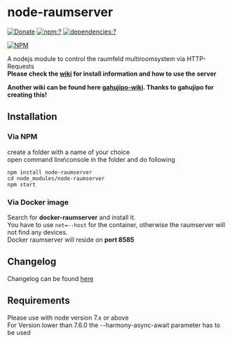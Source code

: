 # node-raumserver
[![Donate](https://img.shields.io/badge/Donate-PayPal-green.svg)](https://www.paypal.me/ChriD/)
[![npm:?](https://img.shields.io/npm/v/node-raumserver.svg?style=flat-square)](https://www.npmjs.com/packages/node-raumserver)
[![dependencies:?](https://img.shields.io/npm/dm/node-raumserver.svg?style=flat-square)](https://www.npmjs.com/packages/node-raumserver)  

[![NPM](https://nodei.co/npm/node-raumserver.png?downloads=true&downloadRank=true)](https://nodei.co/npm/node-raumserver/)

A nodejs module to control the raumfeld multiroomsystem via HTTP-Requests  
**Please check the [wiki](https://github.com/ChriD/node-raumserver/wiki) for install information and how to use the server** 

**Another wiki can be found here [gahujipo-wiki](https://github.com/gahujipo/node-raumserver-wiki). Thanks to gahujipo for creating this!**


Installation
-------------

### Via NPM
create a folder with a name of your choice  
open command line\console in the folder and do following  
```
npm install node-raumserver
cd node_modules/node-raumserver
npm start
```

### Via Docker image
Search for **docker-raumserver** and install it.  
You have to use `net=--host` for the container, otherwise the raumserver will not find any devices.  
Docker raumserver will reside on **port 8585**


Changelog
-------------
Changelog can be found [here](https://github.com/ChriD/node-raumserver/releases)  


Requirements
-------------
Please use with node version 7.x or above  
For Version lower than 7.6.0 the --harmony-async-await parameter has to be used
